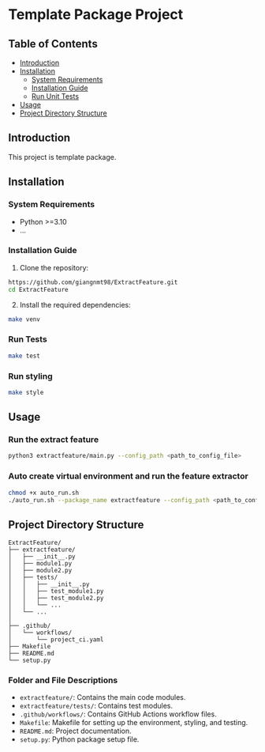 
# Template Package Project

## Table of Contents

- [Introduction](#introduction)
- [Installation](#installation)
  - [System Requirements](#system-requirements)
  - [Installation Guide](#installation-guide)
  - [Run Unit Tests](#run-unit-tests)
- [Usage](#usage)
- [Project Directory Structure](#project-directory-structure)

## Introduction

This project is template package.

## Installation

### System Requirements

- Python >=3.10
- ...

### Installation Guide

1. Clone the repository:

```bash
https://github.com/giangnmt98/ExtractFeature.git
cd ExtractFeature
```

2. Install the required dependencies:

```bash
make venv
```

### Run Tests
```bash
make test
```

### Run styling
```bash
make style
```

## Usage
### Run the extract feature
```bash
python3 extractfeature/main.py --config_path <path_to_config_file>
````
### Auto create virtual environment and run the feature extractor
```bash
chmod +x auto_run.sh
./auto_run.sh --package_name extractfeature --config_path <path_to_config_file>
````
## Project Directory Structure
```
ExtractFeature/
├── extractfeature/
│   ├── __init__.py
│   ├── module1.py
│   ├── module2.py
│   ├── tests/
│   │   ├── __init__.py
│   │   ├── test_module1.py
│   │   ├── test_module2.py
│   │   └── ...
│   └── ...
│
├── .github/
│   └── workflows/
│       └── project_ci.yaml
├── Makefile
├── README.md
└── setup.py
```

### Folder and File Descriptions
- `extractfeature/`: Contains the main code modules.
- `extractfeature/tests/`: Contains test modules.
- `.github/workflows/`: Contains GitHub Actions workflow files.
- `Makefile`: Makefile for setting up the environment, styling, and testing.
- `README.md`: Project documentation.
- `setup.py`: Python package setup file.